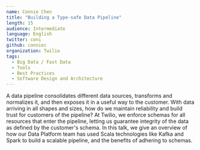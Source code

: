 ```yaml
---
name: Connie Chen
title: "Building a Type-safe Data Pipeline"
length: 15
audience: Intermediate
language: English
twitter: coni
github: conniec
organization: Twilio
tags:
  - Big Data / Fast Data
  - Tools
  - Best Practices
  - Software Design and Architecture
---
```

A data pipeline consolidates different data sources, transforms and normalizes it, and then exposes it in a useful way to the customer. With data arriving in all shapes and sizes, how do we maintain reliability and build trust for customers of the pipeline? At Twilio, we enforce schemas for all resources that enter the pipeline, letting us guarantee integrity of the data as defined by the customer's schema. In this talk, we give an overview of how our Data Platform team has used Scala technologies like Kafka and Spark to build a scalable pipeline, and the benefits of adhering to schemas. 